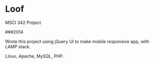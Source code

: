 # Loof
MSCI 342 Project

###2014

Wrote this project using jQuery UI to make mobile responsive app, with LAMP stack.

Linux, Apache, MySQL, PHP.
